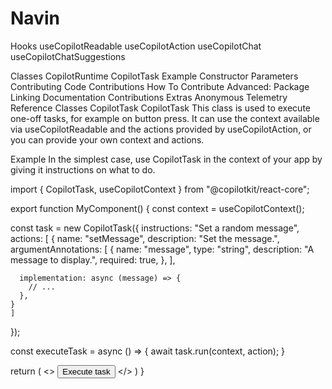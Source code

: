 # Navin
<CopilotTextarea />

Hooks
useCopilotReadable
useCopilotAction
useCopilotChat
useCopilotChatSuggestions

Classes
CopilotRuntime
CopilotTask
Example
Constructor Parameters
Contributing
Code Contributions
How To Contribute
Advanced: Package Linking
Documentation Contributions
Extras
Anonymous Telemetry
Reference
Classes
CopilotTask
CopilotTask
This class is used to execute one-off tasks, for example on button press. It can use the context available via useCopilotReadable and the actions provided by useCopilotAction, or you can provide your own context and actions.

Example
In the simplest case, use CopilotTask in the context of your app by giving it instructions on what to do.

import { CopilotTask, useCopilotContext } from "@copilotkit/react-core";
 
export function MyComponent() {
  const context = useCopilotContext();
 
  const task = new CopilotTask({
    instructions: "Set a random message",
    actions: [
      {
        name: "setMessage",
      description: "Set the message.",
      argumentAnnotations: [
        {
          name: "message",
          type: "string",
          description:
            "A message to display.",
          required: true,
        },
      ],
 
      implementation: async (message) => {
        // ...
      },
    }
    ]
  });
 
  const executeTask = async () => {
    await task.run(context, action);
  }
 
  return (
    <>
      <button onClick={executeTask}>
        Execute task
      </button>
    </>
  )
}
